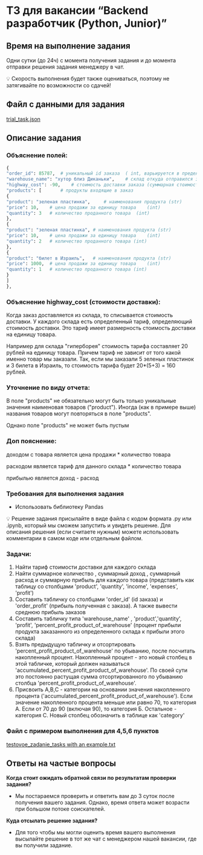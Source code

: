 # ТЗ для вакансии “Backend разработчик (Python, Junior)”

## Время на выполнение задания

Одни сутки (до 24ч) с момента получения задания и до момента отправки решения задания менеджеру в чат.

<aside>
💡 Скорость выполнения будет также оцениваться, поэтому не затягивайте по возможности со сдачей!

</aside>

## Файл с данными для задания

[trial_task.json](https://s3-us-west-2.amazonaws.com/secure.notion-static.com/0f8850ad-e46f-4f37-99ea-0e4e2a6af5b6/trial_task.json)

## Описание задания

### **Объяснение полей:**

```python
{
"order_id": 85787,	# уникальный id заказа  ( int, варьируется в пределах (100, 100000))
"warehouse_name": "хутор близ Диканьки",	# склад откуда отправился заказ (str)
"highway_cost": -90,	# стоимость доставки заказа (суммарная стоимости доставки всех продуктов) (int)
"products": [		# продукты входящие в заказ
{
"product": "зеленая пластинка",		# наименования продукта (str)
"price": 10,	# цена продажи за единицу товара	(int)
"quantity": 3	# количество проданного товара	(int)
},
{
"product": "зеленая пластинка",	# наименования продукта (str)
"price": 10,	# цена продажи за единицу товара	(int)
"quantity": 2	# количество проданного товара (int)
},
{
"product": "билет в Израиль",	# наименования продукта (str)
"price": 1000,	# цена продажи за единицу товара	(int)
"quantity": 1	# количество проданного товара (int)
}
]
},
```

### Объяснение highway_cost (стоимости доставки):

Когда заказ доставляется из склада, то списывается стоимость доставки. У каждого склада есть определенный тариф, определяющий стоимость доставки. Это тариф имеет размерность стоимость доставки на единицу товара.

Например для склада "гиперборея" стоимость тарифа составляет 20 рублей на единицу товара. Причем тариф не зависит от того какой именно товар мы заказали. Так, если мы заказали 5 зеленых пластинок и 3 билета в Израиль,
то стоимость тарифа будет 20*(5+3) = 160 рублей.

### Уточнение по виду отчета:

В поле "products" не обязательно могут быть только уникальные значения наименовая товаров ("product"). Иногда (как в примере выше) названия товаров могут повторяться в поле "products".

Однако поле "products" не может быть пустым

### Доп пояснение:

доходом с товара является цена продажи * количество товара

расходом является тариф для данного склада * количество товара

прибылью является доход - расход

### Требования для выполнения задания

- Использовать библиотеку Pandas

<aside>
💡 Решение задания присылайте в виде файла с кодом формата .py или .ipynb, который мы сможем запустить и увидеть решение. Для описания решения (если считаете нужным) можете использовать комментарии в самом коде или отдельным файлом.

</aside>

### Задачи:

1. Найти тариф стоимости доставки для каждого склада
2. Найти суммарное количество , суммарный доход , суммарный расход и суммарную прибыль для каждого товара (представить как таблицу со столбцами
'product', 'quantity', 'income', 'expenses', 'profit')
3. Составить табличку со столбцами 'order_id' (id заказа) и 'order_profit' (прибыль полученная с заказа). А также вывести среднюю прибыль заказов
4. Составить табличку типа 'warehouse_name' , 'product','quantity', 'profit', 'percent_profit_product_of_warehouse' (процент прибыли продукта заказанного из определенного склада к прибыли этого склада)
5. Взять предыдущую табличку и отсортировать 'percent_profit_product_of_warehouse' по убыванию, после посчитать накопленный процент. Накопленный процент - это новый столбец в этой табличке, который должен называться
'accumulated_percent_profit_product_of_warehouse'. По своей сути это постоянно растущая сумма отсортированного по убыванию столбца 'percent_profit_product_of_warehouse'.
6. Присвоить A,B,C - категории на основании значения накопленного процента ('accumulated_percent_profit_product_of_warehouse'). Если значение накопленного процента меньше или равно 70, то категория A.
Если от 70 до 90 (включая 90), то категория Б. Остальное - категория C. Новый столбец обозначить в таблице как 'category'

### Файл с примером выполнения для 4,5,6 пунктов

[testovoe_zadanie_tasks with an example.txt](https://s3-us-west-2.amazonaws.com/secure.notion-static.com/9f160a7f-d1b0-4c81-8766-b1dee5bc9a45/testovoe_zadanie_tasks_with_an_example.txt)

## Ответы на частые вопросы

**Когда стоит ожидать обратной связи по результатам проверки задания?**

- Мы постараемся проверить и ответить вам до 3 суток после получения вашего задания. Однако, время ответа может возрасти при большом потоке соискателей.

**Куда отсылать решение задания?**

- Для того чтобы мы могли оценить время вашего выполнения высылайте решение в тот же чат с менеджером нашей вакансии, где вы получили задание.